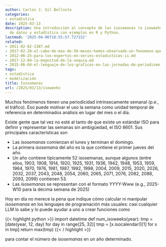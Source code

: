 ```yaml
---
author: Carlos J. Gil Bellosta
categories:
- estadística
date: 2025-03-13
description: Una introducción al concepto de las isosemanas (o isoweeks) en ciencia
  de datos y estadística con ejemplos en R y Python.
lastmod: '2025-04-06T18:55:57.727152'
related:
- 2011-02-02-1387.md
- 2017-02-28-al-cabo-de-mas-de-50-meses-hemos-observado-un-fenomeno-que-ocurriria-en-uno-de-cada-cincuenta.md
- 2012-06-25-para-los-expertos-en-series-estadisticas-ii.md
- 2017-12-04-la-magnitud-de-la-sequia.md
- 2015-06-04-el-lenguaje-de-los-graficos-en-las-jornadas-de-periodismo-de-datos.md
tags:
- estadística
- modelización
title: Isosemanas
url: /2025/03/13/isoweeks
---
```


Muchos fenómenos tienen una periodicidad intrínsecamente semanal (p.e., el tráfico). Eso puede motivar el uso la semana como unidad temporal de referencia en determinados análisis en lugar del mes o el día.

Existe gente que tal vez no esté al tanto de que existe un estándar ISO para definir y representar las semanas sin ambigüedad, el ISO 8601. Sus principales características son

- Las _isosemanas_ comienzan el lunes y terminan el domingo.
- La  primera _isosemana_ del año es la que contiene el primer jueves del año.
- Un año contiene típicamente 52 isosemanas, aunque algunos (entre ellos, 1903, 1908, 1914, 1920, 1925, 1931, 1936, 1942, 1948, 1953, 1959, 1964, 1970, 1976, 1981, 1987, 1992, 1998, 2004, 2009, 2015, 2020, 2026, 2032, 2037, 2043, 2048, 2054, 2060, 2065, 2071, 2076, 2082, 2088, 2093, 2099) contienen 53.
- Las _isosemanas_ se representan con el formato YYYY-Www (e.g., 2025-W10 para la décima semana de 2025)

Hoy en día no merece la pena que indique cómo calcular ni manipular _isosemanas_ en los lenguajes de programación más usuales: casi cualquier LLM lo sabe y lo puede ayudar a uno a crear funciones como

{{< highlight python >}}
import datetime
def num_isoweeks(year):
	tmp = [date(year, 12, day) for day in range(25, 32)]
	tmp = [x.isocalendar()[1] for x in tmp]
	return max(tmp)
{{< / highlight >}}

para contar el número de _isosemanas_ en un año determinado.